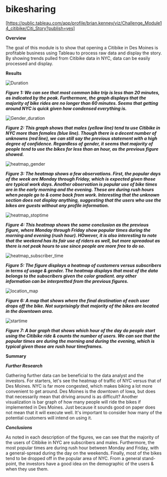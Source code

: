 # bikesharing

[https://public.tableau.com/app/profile/brian.kenney/viz/Challenge_Module14_citibike/Citi_Story?publish=yes]

**Overview**

The goal of this module is to show that opening a Citibike in Des Moines is profitable business using Tableau to process raw data and display the story. By showing trends pulled from Citibike data in NYC, data can be easily processed and display. 

**Results**

![Duration](https://user-images.githubusercontent.com/99565016/169138060-72797c20-e430-4512-b64d-37bfe514eab8.PNG)

***Figure 1: We can see that most common bike trip is less than 20 minutes, as indicated by the peak. Furthermore, the graph displays that the majority of bike rides are no longer than 60 minutes. Seems that getting around NYC is quick given how condensed everything is.***

![Gender_duration](https://user-images.githubusercontent.com/99565016/169138064-f4c989bf-ecdc-4edb-9f62-e57bf849298c.PNG)

***Figure 2: This graph shows that males (yellow line) tend to use Citibike in NYC more than females (blue line). Though there is a decent number of unknowns (red line), we can still say the previous statement with a high degree of confidence. Regardless of gender, it seems that majority of people tend to use the bikes for less than an hour, as the previous figure showed.***


![heatmap_gender](https://user-images.githubusercontent.com/99565016/169138066-918326c7-23e3-44c3-80d3-935a1223efca.PNG)

***Figure 3: The heatmap shows a few observations. First, the popular days of the week are Monday through Friday, which is expected given those are typical work days. Another observation is popular use of bike times are in the early morning and the evening. These are during rush hours when people go to & come back from work. Interesting that the unknown section does not display anything, suggesting that the users who use the bikes are guests without any profile information.***


![heatmap_stoptime](https://user-images.githubusercontent.com/99565016/169138067-07240f63-9191-4e5c-8c02-78b0529047e4.PNG)

***Figure 4: This heatmap shows the same conclusion as the previous figure, where Monday through Friday show popular times during the morning and evening (rush hour). HOwever, it is also interesting to note that the weekend has its fair use of riders as well, but more spreadout as there is not peak hours to use since people are more free to do so.***


![heatmap_subscriber_time](https://user-images.githubusercontent.com/99565016/169138069-a13a66fb-9a64-4b24-9e47-8ab4ad31a087.PNG)

***Figure 5: The figure displays a heatmap of customers versus subscribers in terms of usage & gender. The heatmap displays that most of the data  belongs to the subscribers given the color gradient. any other information can be interpretted from the previous figures.***


![location_map](https://user-images.githubusercontent.com/99565016/169138072-06c98ec0-1dd3-4302-a32b-1d62f85fd92e.PNG)

***Figure 6: A map that shows where the final destination of each user drops off the bike. Not surprisingly that majority of the bikes are located in the downtown area.***

![startime](https://user-images.githubusercontent.com/99565016/169138075-780ab4bd-f842-4408-8678-e83699b0e73d.PNG)

***Figure 7: A bar graph that shows which hour of the day do people start using the Citibike ride & counts the number of users. We can see that the popular times are during the morning and during the evening, which is typical given those are rush hour timeframes.***


**Summary**

***Further Research***

Gathering further data can be beneficial to the data analyst and the investors. For starters, let's see the heatmap of traffic of NYC versus that of Des Moines. NYC is far more congested, which makes biking a lot more convenient to get around. Des Moines is the downtown of Iowa, but does that necessarily mean that driving around is as difficult? 
Another visualization is bar graph of how many people will ride the bikes if implemented in Des Moines. Just because it sounds good on paper does not mean that it will execute well. It's important to consider how many of the potential customers will intend on using it. 

***Conclusions***

As noted in each description of the figures, we can see that the majority of the users of Citibike in NYC are subscribers and males. Furthermore, the most popular times are during rush hour between Monday and Friday, with a general-spread during the day on the weekends. Finally, most of the bikes tend to be dropped off in the popular area of NYC. 
From a general stand-point, the investors have a good idea on the demographic of the users & when they use them. 
